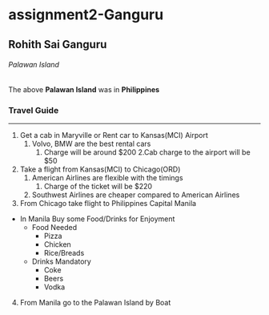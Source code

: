 # assignment2-Ganguru

## Rohith Sai Ganguru
###### Palawan Island

The above **Palawan Island** was in **Philippines** 

### Travel Guide

---

1. Get a cab in Maryville or Rent car to Kansas(MCI) Airport
    1. Volvo, BMW are the best rental cars
        1. Charge will be around $200
    2.Cab charge to the airport will be $50
2. Take a flight from Kansas(MCI) to Chicago(ORD)
    1. American Airlines are flexible with the timings
        1. Charge of the ticket will be $220
    2. Southwest Airlines are cheaper compared to American Airlines
3. From Chicago take flight to Philippines Capital Manila
* In Manila Buy some Food/Drinks for Enjoyment
    * Food Needed
        * Pizza
        * Chicken
        * Rice/Breads
    * Drinks Mandatory
        * Coke
        * Beers
        * Vodka
4. From Manila go to the Palawan Island by Boat



